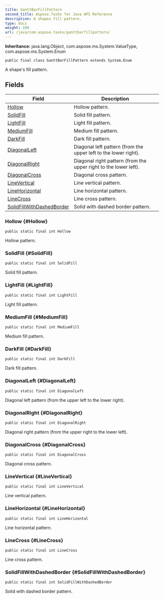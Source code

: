 ```yaml
---
title: GanttBarFillPattern
second_title: Aspose.Tasks for Java API Reference
description: A shapes fill pattern.
type: docs
weight: 104
url: /java/com.aspose.tasks/ganttbarfillpattern/
---
```


**Inheritance:**
java.lang.Object, com.aspose.ms.System.ValueType, com.aspose.ms.System.Enum
```
public final class GanttBarFillPattern extends System.Enum
```

A shape's fill pattern.
## Fields

| Field | Description |
| --- | --- |
| [Hollow](#Hollow) | Hollow pattern. |
| [SolidFill](#SolidFill) | Solid fill pattern. |
| [LightFill](#LightFill) | Light fill pattern. |
| [MediumFill](#MediumFill) | Medium fill pattern. |
| [DarkFill](#DarkFill) | Dark fill pattern. |
| [DiagonalLeft](#DiagonalLeft) | Diagonal left pattern (from the upper left to the lower right). |
| [DiagonalRight](#DiagonalRight) | Diagonal right pattern (from the upper right to the lower left). |
| [DiagonalCross](#DiagonalCross) | Diagonal cross pattern. |
| [LineVertical](#LineVertical) | Line vertical pattern. |
| [LineHorizontal](#LineHorizontal) | Line horizontal pattern. |
| [LineCross](#LineCross) | Line cross pattern. |
| [SolidFillWithDashedBorder](#SolidFillWithDashedBorder) | Solid with dashed border pattern. |
### Hollow {#Hollow}
```
public static final int Hollow
```


Hollow pattern.

### SolidFill {#SolidFill}
```
public static final int SolidFill
```


Solid fill pattern.

### LightFill {#LightFill}
```
public static final int LightFill
```


Light fill pattern.

### MediumFill {#MediumFill}
```
public static final int MediumFill
```


Medium fill pattern.

### DarkFill {#DarkFill}
```
public static final int DarkFill
```


Dark fill pattern.

### DiagonalLeft {#DiagonalLeft}
```
public static final int DiagonalLeft
```


Diagonal left pattern (from the upper left to the lower right).

### DiagonalRight {#DiagonalRight}
```
public static final int DiagonalRight
```


Diagonal right pattern (from the upper right to the lower left).

### DiagonalCross {#DiagonalCross}
```
public static final int DiagonalCross
```


Diagonal cross pattern.

### LineVertical {#LineVertical}
```
public static final int LineVertical
```


Line vertical pattern.

### LineHorizontal {#LineHorizontal}
```
public static final int LineHorizontal
```


Line horizontal pattern.

### LineCross {#LineCross}
```
public static final int LineCross
```


Line cross pattern.

### SolidFillWithDashedBorder {#SolidFillWithDashedBorder}
```
public static final int SolidFillWithDashedBorder
```


Solid with dashed border pattern.

